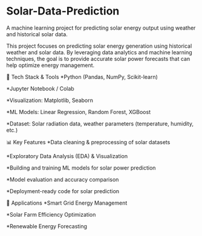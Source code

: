 # Solar-Data-Prediction
A machine learning project for predicting solar energy output using weather and historical solar data.

This project focuses on predicting solar energy generation using historical weather and solar data. By leveraging data analytics and machine learning techniques, the goal is to provide accurate solar power forecasts that can help optimize energy management.

🔧 Tech Stack & Tools
*Python (Pandas, NumPy, Scikit-learn)

*Jupyter Notebook / Colab

*Visualization: Matplotlib, Seaborn

*ML Models: Linear Regression, Random Forest, XGBoost

*Dataset: Solar radiation data, weather parameters (temperature, humidity, etc.)

📊 Key Features
*Data cleaning & preprocessing of solar datasets

*Exploratory Data Analysis (EDA) & Visualization

*Building and training ML models for solar power prediction

*Model evaluation and accuracy comparison

*Deployment-ready code for solar prediction

🎯 Applications
*Smart Grid Energy Management

*Solar Farm Efficiency Optimization

*Renewable Energy Forecasting
